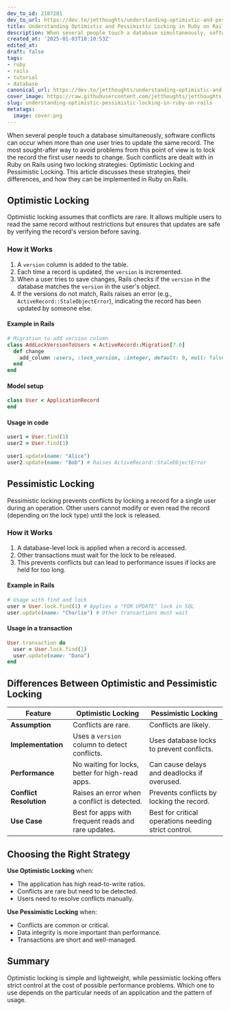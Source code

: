 ```yaml
---
dev_to_id: 2187281
dev_to_url: https://dev.to/jetthoughts/understanding-optimistic-and-pessimistic-locking-in-ruby-on-rails-2fo
title: Understanding Optimistic and Pessimistic Locking in Ruby on Rails
description: When several people touch a database simultaneously, software conflicts can occur when more than one...
created_at: '2025-01-03T10:10:53Z'
edited_at:
draft: false
tags:
- ruby
- rails
- tutorial
- database
canonical_url: https://dev.to/jetthoughts/understanding-optimistic-and-pessimistic-locking-in-ruby-on-rails-2fo
cover_image: https://raw.githubusercontent.com/jetthoughts/jetthoughts.github.io/master/content/blog/understanding-optimistic-pessimistic-locking-in-ruby-on-rails/cover.png
slug: understanding-optimistic-pessimistic-locking-in-ruby-on-rails
metatags:
  image: cover.png
---
```

When several people touch a database simultaneously, software conflicts can occur when more than one user tries to update the same record. The most sought-after way to avoid problems from this point of view is to lock the record the first user needs to change. Such conflicts are dealt with in Ruby on Rails using two locking strategies: Optimistic Locking and Pessimistic Locking. This article discusses these strategies, their differences, and how they can be implemented in Ruby on Rails.

Optimistic Locking
------------------

Optimistic locking assumes that conflicts are rare. It allows multiple users to read the same record without restrictions but ensures that updates are safe by verifying the record's version before saving.

### How it Works

1.  A `version` column is added to the table.
2.  Each time a record is updated, the `version` is incremented.
3.  When a user tries to save changes, Rails checks if the `version` in the database matches the `version` in the user's object.
4.  If the versions do not match, Rails raises an error (e.g., `ActiveRecord::StaleObjectError`), indicating the record has been updated by someone else.

#### Example in Rails

```ruby
# Migration to add version column
class AddLockVersionToUsers < ActiveRecord::Migration[7.0]
  def change
    add_column :users, :lock_version, :integer, default: 0, null: false
  end
end
```
#### Model setup
```ruby
class User < ApplicationRecord
end
```

#### Usage in code
```ruby
user1 = User.find(1)
user2 = User.find(1)
    
user1.update(name: "Alice")
user2.update(name: "Bob") # Raises ActiveRecord::StaleObjectError
```

Pessimistic Locking
-------------------

Pessimistic locking prevents conflicts by locking a record for a single user during an operation. Other users cannot modify or even read the record (depending on the lock type) until the lock is released.

### How it Works

1.  A database-level lock is applied when a record is accessed.
2.  Other transactions must wait for the lock to be released.
3.  This prevents conflicts but can lead to performance issues if locks are held for too long.

#### Example in Rails
```ruby
# Usage with find and lock
user = User.lock.find(1) # Applies a "FOR UPDATE" lock in SQL
user.update(name: "Charlie") # Other transactions must wait
```

#### Usage in a transaction
```ruby
User.transaction do
  user = User.lock.find(1)
  user.update(name: "Dana")
end
```

Differences Between Optimistic and Pessimistic Locking
------------------------------------------------------

| Feature              | Optimistic Locking                            | Pessimistic Locking                          |
|----------------------|-----------------------------------------------|---------------------------------------------|
| **Assumption**       | Conflicts are rare.                          | Conflicts are likely.                       |
| **Implementation**   | Uses a `version` column to detect conflicts. | Uses database locks to prevent conflicts.   |
| **Performance**      | No waiting for locks, better for high-read apps. | Can cause delays and deadlocks if overused. |
| **Conflict Resolution** | Raises an error when a conflict is detected. | Prevents conflicts by locking the record.   |
| **Use Case**         | Best for apps with frequent reads and rare updates. | Best for critical operations needing strict control. |

Choosing the Right Strategy
---------------------------

**Use Optimistic Locking** when:

*   The application has high read-to-write ratios.
*   Conflicts are rare but need to be detected.
*   Users need to resolve conflicts manually.

**Use Pessimistic Locking** when:

*   Conflicts are common or critical.
*   Data integrity is more important than performance.
*   Transactions are short and well-managed.

Summary
-------

Optimistic locking is simple and lightweight, while pessimistic locking offers strict control at the cost of possible performance problems. Which one to use depends on the particular needs of an application and the pattern of usage.